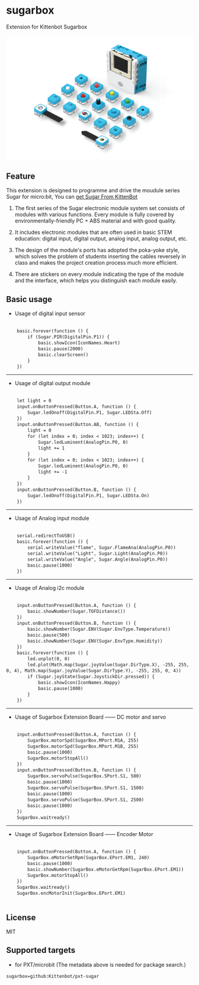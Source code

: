 # sugarbox

Extension for Kittenbot Sugarbox

![](sugar.png)


## Feature

This extension is designed to programme and drive the moudule series Sugar for micro:bit, You can [get Sugar From KittenBot](https://item.taobao.com/item.htm?spm=a1z10.3-c-s.w4002-21482550023.19.34b85d5f5O7R6W&id=649208236356)


1. The first series of the Sugar electronic module system set consists of modules with various functions. Every module is fully covered by environmentally-friendly PC + ABS material and with good quality. 

2. It includes electronic modules that are often used in basic STEM education: digital input, digital output, analog input, analog output, etc.

3. The design of the module's ports has adopted the poka-yoke style, which solves the problem of students inserting the cables reversely in class and makes the project creation process much more efficient.

4. There are stickers on every module indicating the type of the module and the interface, which helps you distinguish each module easily.


## Basic usage

* Usage of digital input sensor

```blocks

    basic.forever(function () {
        if (Sugar.PIR(DigitalPin.P1)) {
            basic.showIcon(IconNames.Heart)
            basic.pause(2000)
            basic.clearScreen()
        }
    }) 

```

---

* Usage of digital output module

```blocks

    let light = 0
    input.onButtonPressed(Button.A, function () {
        Sugar.ledOnoff(DigitalPin.P1, Sugar.LEDSta.Off)
    })
    input.onButtonPressed(Button.AB, function () {
        light = 0
        for (let index = 0; index < 1023; index++) {
            Sugar.ledLuminent(AnalogPin.P0, 0)
            light += 1
        }
        for (let index = 0; index < 1023; index++) {
            Sugar.ledLuminent(AnalogPin.P0, 0)
            light += -1
        }
    })
    input.onButtonPressed(Button.B, function () {
        Sugar.ledOnoff(DigitalPin.P1, Sugar.LEDSta.On)
    })

```

---

* Usage of Analog input module

```blocks

    serial.redirectToUSB()
    basic.forever(function () {
        serial.writeValue("flame", Sugar.FlameAna(AnalogPin.P0))
        serial.writeValue("Light", Sugar.Light(AnalogPin.P0))
        serial.writeValue("Angle", Sugar.Angle(AnalogPin.P0))
        basic.pause(1000)
    })

```

---

* Usage of Analog i2c module

```blocks

    input.onButtonPressed(Button.A, function () {
        basic.showNumber(Sugar.TOFDistance())
    })
    input.onButtonPressed(Button.B, function () {
        basic.showNumber(Sugar.ENV(Sugar.EnvType.Temperature))
        basic.pause(500)
        basic.showNumber(Sugar.ENV(Sugar.EnvType.Humidity))
    })
    basic.forever(function () {
        led.unplot(0, 0)
        led.plot(Math.map(Sugar.joyValue(Sugar.DirType.X), -255, 255, 0, 4), Math.map(Sugar.joyValue(Sugar.DirType.Y), -255, 255, 0, 4))
        if (Sugar.joyState(Sugar.JoystickDir.pressed)) {
            basic.showIcon(IconNames.Happy)
            basic.pause(1000)
        }
    })

```

---

* Usage of Sugarbox Extension Board —— DC motor and servo

```blocks

    input.onButtonPressed(Button.A, function () {
        SugarBox.motorSpd(SugarBox.MPort.M1A, 255)
        SugarBox.motorSpd(SugarBox.MPort.M1B, 255)
        basic.pause(1000)
        SugarBox.motorStopAll()
    })
    input.onButtonPressed(Button.B, function () {
        SugarBox.servoPulse(SugarBox.SPort.S1, 500)
        basic.pause(1000)
        SugarBox.servoPulse(SugarBox.SPort.S1, 1500)
        basic.pause(1000)
        SugarBox.servoPulse(SugarBox.SPort.S1, 2500)
        basic.pause(1000)
    })
    SugarBox.waitready()

```

---

* Usage of Sugarbox Extension Board —— Encoder Motor

```blocks

    input.onButtonPressed(Button.A, function () {
        SugarBox.eMotorSetRpm(SugarBox.EPort.EM1, 240)
        basic.pause(1000)
        basic.showNumber(SugarBox.eMotorGetRpm(SugarBox.EPort.EM1))
        SugarBox.motorStopAll()
    })
    SugarBox.waitready()
    SugarBox.encMotorInit(SugarBox.EPort.EM1)


```


## License

MIT


## Supported targets

* for PXT/microbit
(The metadata above is needed for package search.)

```package
sugarbox=github:Kittenbot/pxt-sugar
```
